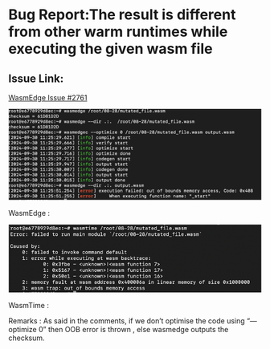 
   # Bug Report:The result is different from other warm runtimes while executing the given wasm file

## Issue Link:
[WasmEdge Issue #2761](https://github.com/WasmEdge/WasmEdge/issues/2761)

![WasmEdge Error Output](/images/issue_2761_1.png)

WasmEdge :

![WasmEdge Error Output](/images/issue_2761_2.png)

WasmTime :

Remarks : As said in the comments, if we don’t optimise the code using “—optimize 0” then OOB error is thrown , else wasmedge outputs the checksum.


